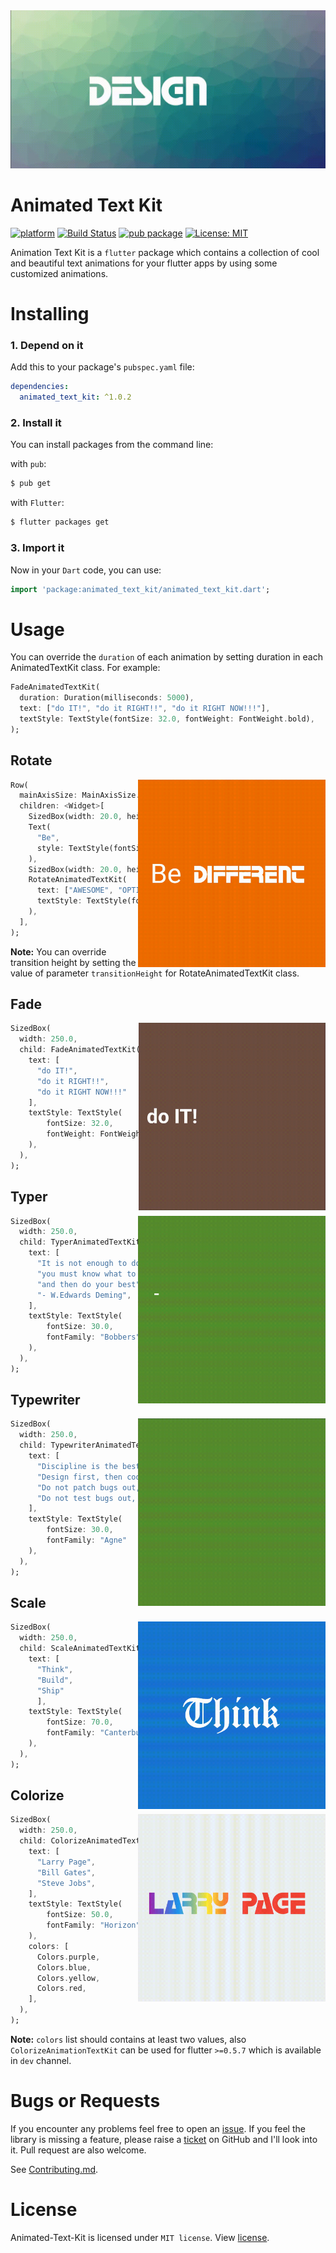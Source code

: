 <div align="center"><img src="https://github.com/aagarwal1012/Animated-Text-Kit/blob/master/display/cover.gif?raw=true"/></div>

# Animated Text Kit
[![platform](https://img.shields.io/badge/Platform-Flutter-blue.svg)](https://flutter.io)
[![Build Status](https://travis-ci.com/aagarwal1012/Animated-Text-Kit.svg?token=pXLTRcXnVLpccbxqiWBi&branch=master)](https://travis-ci.com/aagarwal1012/Animated-Text-Kit)
[![pub package](https://img.shields.io/pub/v/animated_text_kit.svg)](https://pub.dartlang.org/packages/animated_text_kit)
[![License: MIT](https://img.shields.io/badge/License-MIT-orange.svg)](https://opensource.org/licenses/MIT)

Animation Text Kit is a `flutter` package which contains a collection of cool and beautiful text animations for your flutter apps by using some customized animations.

# Installing

### 1. Depend on it
Add this to your package's `pubspec.yaml` file:

```yaml
dependencies:
  animated_text_kit: ^1.0.2
```

### 2. Install it

You can install packages from the command line:

with `pub`:

```css
$ pub get
```

with `Flutter`:

```css
$ flutter packages get
```

### 3. Import it

Now in your `Dart` code, you can use: 

```dart
import 'package:animated_text_kit/animated_text_kit.dart';
```


# Usage

You can override the `duration` of each animation by setting duration in each AnimatedTextKit class. For example:
```dart
FadeAnimatedTextKit(
  duration: Duration(milliseconds: 5000),
  text: ["do IT!", "do it RIGHT!!", "do it RIGHT NOW!!!"],
  textStyle: TextStyle(fontSize: 32.0, fontWeight: FontWeight.bold),
);
```

## Rotate

<img src="https://github.com/aagarwal1012/Animated-Text-Kit/blob/master/display/rotate.gif?raw=true" align = "right" height = "300px">

```dart
Row(
  mainAxisSize: MainAxisSize.min,
  children: <Widget>[
    SizedBox(width: 20.0, height: 100.0),
    Text(
      "Be",
      style: TextStyle(fontSize: 43.0),
    ),
    SizedBox(width: 20.0, height: 100.0),
    RotateAnimatedTextKit(
      text: ["AWESOME", "OPTIMISTIC", "DIFFERENT"],
      textStyle: TextStyle(fontSize: 40.0, fontFamily: "Horizon"),
    ),
  ],
);
```
**Note:** You can override transition height by setting the value of parameter `transitionHeight` for RotateAnimatedTextKit class.

## Fade

<img src="https://github.com/aagarwal1012/Animated-Text-Kit/blob/master/display/fade.gif?raw=true" align = "right" height = "300px">

```dart
SizedBox(
  width: 250.0,
  child: FadeAnimatedTextKit(
    text: [
      "do IT!",
      "do it RIGHT!!",
      "do it RIGHT NOW!!!"
    ],
    textStyle: TextStyle(
        fontSize: 32.0, 
        fontWeight: FontWeight.bold
    ),
  ),
);
```

## Typer

<img src="https://github.com/aagarwal1012/Animated-Text-Kit/blob/master/display/typer.gif?raw=true" align = "right" height = "300px">

```dart
SizedBox(
  width: 250.0,
  child: TyperAnimatedTextKit(
    text: [
      "It is not enough to do your best,",
      "you must know what to do,",
      "and then do your best",
      "- W.Edwards Deming",
    ],
    textStyle: TextStyle(
        fontSize: 30.0,
        fontFamily: "Bobbers"
    ),
  ),
);
```
## Typewriter

<img src="https://github.com/aagarwal1012/Animated-Text-Kit/blob/master/display/typewriter.gif?raw=true" align = "right" height = "300px">

```dart
SizedBox(
  width: 250.0,
  child: TypewriterAnimatedTextKit(
    text: [
      "Discipline is the best tool",
      "Design first, then code",
      "Do not patch bugs out, rewrite them",
      "Do not test bugs out, design them out",
    ],
    textStyle: TextStyle(
        fontSize: 30.0,
        fontFamily: "Agne"
    ),
  ),
);
```

## Scale

<img src="https://github.com/aagarwal1012/Animated-Text-Kit/blob/master/display/scale.gif?raw=true" align = "right" height = "300px">

```dart
SizedBox(
  width: 250.0,
  child: ScaleAnimatedTextKit(
    text: [
      "Think",
      "Build",
      "Ship"
      ],
    textStyle: TextStyle(
        fontSize: 70.0,
        fontFamily: "Canterbury"
    ),
  ),
);
```

## Colorize

<img src="https://github.com/aagarwal1012/Animated-Text-Kit/blob/master/display/colorize.gif?raw=true" align = "right" height = "300px">

```dart
SizedBox(
  width: 250.0,
  child: ColorizeAnimatedTextKit(
    text: [
      "Larry Page",
      "Bill Gates",
      "Steve Jobs",
    ],
    textStyle: TextStyle(
        fontSize: 50.0, 
        fontFamily: "Horizon"
    ),
    colors: [
      Colors.purple,
      Colors.blue,
      Colors.yellow,
      Colors.red,
    ],
  ),
);
```
**Note:** `colors` list should contains at least two values, also `ColorizeAnimationTextKit` can be used for flutter `>=0.5.7` which is available in `dev` channel. 

# Bugs or Requests

If you encounter any problems feel free to open an [issue](https://github.com/aagarwal1012/Animated-Text-Kit/issues/new?template=bug_report.md). If you feel the library is missing a feature, please raise a [ticket](https://github.com/aagarwal1012/Animated-Text-Kit/issues/new?template=feature_request.md) on GitHub and I'll look into it. Pull request are also welcome. 

See [Contributing.md](https://github.com/aagarwal1012/Animated-Text-Kit/blob/master/CONTRIBUTING.md).

# License
Animated-Text-Kit is licensed under `MIT license`. View [license](https://github.com/aagarwal1012/Animated-Text-Kit/blob/master/LICENSE).
